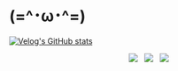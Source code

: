 # (=^･ω･^=)

[![Velog's GitHub stats](https://velog-readme-stats.vercel.app/api?name=1ska2suwkd/post-stats-update)](https://github.com/1ska2suwkd/velog-readme-stats)

<div align="center">
  <a href="https://blog.naver.com/1ska2suwkd_" style="display:inline-block; margin: 0 4px;">
    <img src="https://img.shields.io/badge/Naver-03C75A?style=for-the-badge&logo=Naver&logoColor=white" style="display:block;">
  </a>
  <a href="https://velog.io/@1ska2suwkd/posts" style="display:inline-block; margin: 0 4px;">
    <img src="https://img.shields.io/badge/Velog-20C997?style=for-the-badge&logo=Velog&logoColor=white" style="display:block;">
  </a>
  <a href="https://www.instagram.com/_1ska2suwkd/" style="display:inline-block; margin: 0 4px;">
    <img src="https://img.shields.io/badge/Instagram-E4405F?style=for-the-badge&logo=Instagram&logoColor=white" style="display:block;">
  </a>
</div>
